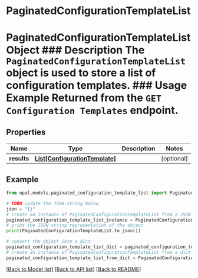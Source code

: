 # PaginatedConfigurationTemplateList

# PaginatedConfigurationTemplateList Object ### Description The `PaginatedConfigurationTemplateList` object is used to store a list of configuration templates.  ### Usage Example Returned from the `GET Configuration Templates` endpoint.

## Properties

Name | Type | Description | Notes
------------ | ------------- | ------------- | -------------
**results** | [**List[ConfigurationTemplate]**](ConfigurationTemplate.md) |  | [optional] 

## Example

```python
from opal.models.paginated_configuration_template_list import PaginatedConfigurationTemplateList

# TODO update the JSON string below
json = "{}"
# create an instance of PaginatedConfigurationTemplateList from a JSON string
paginated_configuration_template_list_instance = PaginatedConfigurationTemplateList.from_json(json)
# print the JSON string representation of the object
print(PaginatedConfigurationTemplateList.to_json())

# convert the object into a dict
paginated_configuration_template_list_dict = paginated_configuration_template_list_instance.to_dict()
# create an instance of PaginatedConfigurationTemplateList from a dict
paginated_configuration_template_list_from_dict = PaginatedConfigurationTemplateList.from_dict(paginated_configuration_template_list_dict)
```
[[Back to Model list]](../README.md#documentation-for-models) [[Back to API list]](../README.md#documentation-for-api-endpoints) [[Back to README]](../README.md)


